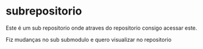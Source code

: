 # subrepositorio

Este é um sub repositorio onde atraves do repositorio consigo acessar este.


Fiz mudanças no sub submodulo e quero visualizar no repositorio